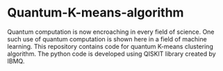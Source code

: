 # Quantum-K-means-algorithm
Quantum computation is now encroaching in every field of science. One such use of quantum computation is shown here in a field of machine learning. This repository contains code for quantum K-means clustering algorithm. The python code is developed using QISKIT library created by IBMQ. 
